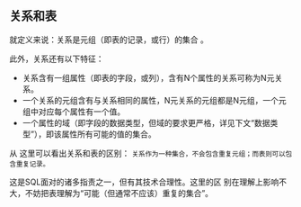 




## 关系和表 

就定义来说：关系是元组（即表的记录，或行）的集合 。

此外，关系还有以下特征：
- 关系含有一组属性（即表的字段，或列），含有N个属性的关系可称为N元关系。
- 一个关系的元组含有与关系相同的属性，N元关系的元组都是N元组，一个元组中对应每个属性有一个值。
- 一个属性的域（即字段的数据类型，但域的要求更严格，详见下文“数据类型”），即该属性所有可能的值的集合。



从 这里可以看出关系和表的区别：
`关系作为一种集合，不会包含重复元组；而表则可以包含重复记录。`

这是SQL面对的诸多指责之一，但有其技术合理性。这里的区 别在理解上影响不大，不妨把表理解为“可能（但通常不应该）重复的集合”。

